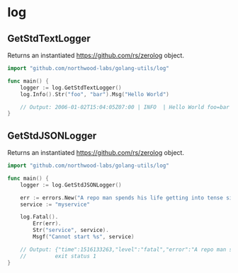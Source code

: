 # log

## GetStdTextLogger

Returns an instantiated <https://github.com/rs/zerolog> object.

```go
import "github.com/northwood-labs/golang-utils/log"

func main() {
    logger := log.GetStdTextLogger()
    log.Info().Str("foo", "bar").Msg("Hello World")

    // Output: 2006-01-02T15:04:05Z07:00 | INFO  | Hello World foo=bar
}
```

## GetStdJSONLogger

Returns an instantiated <https://github.com/rs/zerolog> object.

```go
import "github.com/northwood-labs/golang-utils/log"

func main() {
    logger := log.GetStdJSONLogger()

    err := errors.New("A repo man spends his life getting into tense situations")
    service := "myservice"

    log.Fatal().
        Err(err).
        Str("service", service).
        Msgf("Cannot start %s", service)

    // Output: {"time":1516133263,"level":"fatal","error":"A repo man spends his life getting into tense situations","service":"myservice","message":"Cannot start myservice"}
    //         exit status 1
}
```
